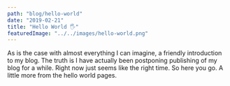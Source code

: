 ```yaml
---
path: "blog/hello-world"
date: "2019-02-21"
title: "Hello World 🖐"
featuredImage: "../../images/hello-world.png"
---
```


As is the case with almost everything I can imagine, a friendly introduction to my blog.
The truth is I have actually been postponing publishing of my blog for a while.
Right now just seems like the right time. So here you go. A little more from the hello world pages.